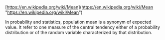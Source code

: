 [https://en.wikipedia.org/wiki/Mean](https://en.wikipedia.org/wiki/Mean "https://en.wikipedia.org/wiki/Mean")

In probability and statistics, population mean is a synonym of expected value. It refer to one measure of the central tendency either of a probability distribution or of the random variable characterized by that distribution.



